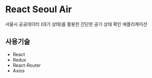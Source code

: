 # React Seoul Air

서울시 공공데이터 (대기 상태)를 활용한 간단한 공기 상태 확인 애플리케이션

## 사용기술

- React
- Redux
- React-Router
- Axios
